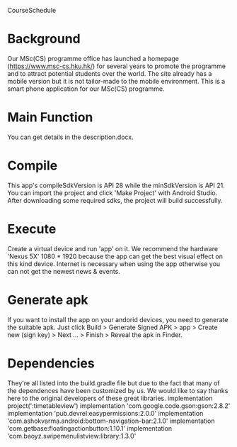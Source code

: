 CourseSchedule

# Background
Our MSc(CS) programme office has launched a homepage (https://www.msc-cs.hku.hk/) for several years to promote the programme and to attract potential students over the world. The site already has a mobile version but it is not tailor-made to the mobile environment. This is a smart phone application for our MSc(CS) programme.

# Main Function
You can get details in the description.docx.

# Compile
This app's compileSdkVersion is API 28 while the minSdkVersion is API 21.
You can import the project and click 'Make Project' with Android Studio.
After downloading some required sdks, the project will build successfully.

# Execute
Create a virtual device and run 'app' on it. 
We recommend the hardware 'Nexus 5X' 1080 * 1920 because the app can get the best visual effect on this kind device.
Internet is necessary when using the app otherwise you can not get the newest news & events.

# Generate apk
If you want to install the app on your andorid devices, you need to generate the suitable apk.
Just click Build > Generate Signed APK > app > Create new (sign key) > Next ... > Finish > Reveal the apk in Finder.

# Dependencies
They're all listed into the build.gradle file but due to the fact that many of the dependences have been customized by us. We would like to say thanks here to the original developers of these great libraries.
implementation project(':timetableview')
implementation 'com.google.code.gson:gson:2.8.2'
implementation 'pub.devrel:easypermissions:2.0.0'
implementation 'com.ashokvarma.android:bottom-navigation-bar:2.1.0'
implementation 'com.getbase:floatingactionbutton:1.10.1'
implementation 'com.baoyz.swipemenulistview:library:1.3.0'
